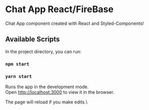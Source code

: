 # Chat App React/FireBase

Chat App component created with React and Styled-Components!

## Available Scripts

In the project directory, you can run:

### `npm start`
### `yarn start`

Runs the app in the development mode.\
Open [http://localhost:3000](http://localhost:3000) to view it in the browser.

The page will reload if you make edits.\